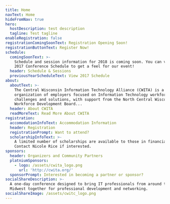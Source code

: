 ```yaml
---
title: Home
navText: Home
hideFromNav: true
hero:
  hostDescription: test description
  tagline: Test tagline
enableRegistration: false
registrationComingSoonText: Registration Opening Soon!
registrationButtonText: Register Now!
schedule:
  comingSoonText: >-
    Schedule and session information for 2018 is coming soon. You can view the
    2017 Conference Schedule to get a feel for our event!
  header: Schedule & Sessions
  previousYearScheduleText: View 2017 Schedule
about:
  aboutText: >-
    The Central Wisconsin Information Technology Alliance (CWITA) is a voluntary
    organization of employers focused on Information Technology workforce
    challenges and solutions, with support from the North Central Wisconsin
    Workforce Development Board...
  header: About CWITA
  readMoreText: Read More About CWITA
registration:
  accomodationInfoText: Accommodation Information
  header: Registration
  registrationPrompt: Want to attend?
  scholarshipInfoText: >-
    A limited number of scholarships are available to those in financial need.
    Contact Nicole Rice if interested.
sponsors:
  header: Organizers and Community Partners
  platniumSponsors:
    - logo: /assets/cwita_logo.png
      url: 'http://cwita.org/'
  sponsorPrompt: Interested in becoming a partner or sponsor?
socialShareDescription: >-
  A one-day conference designed to bring IT professionals from around the
  Midwest together for professional development and networking.
socialShareImage: /assets/cwitc_logo.png
---
```


